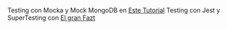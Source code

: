 Testing con Mocka y Mock MongoDB en [Este Tutorial](https://www.youtube.com/watch?v=7VNgjfmv_fE)
Testing con Jest y SuperTesting con [El gran Fazt](https://www.youtube.com/watch?v=uIdbfW2T8NE)
